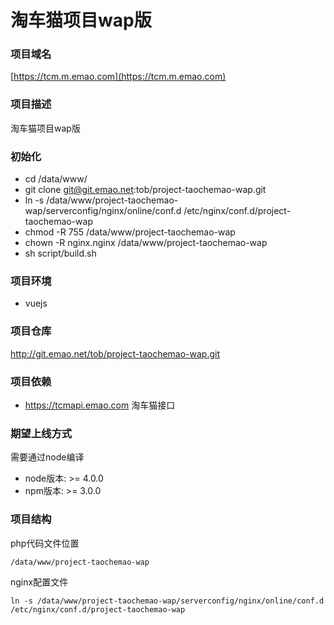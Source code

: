 # 淘车猫项目wap版
### 项目域名
[https://tcm.m.emao.com](https://tcm.m.emao.com)

### 项目描述
淘车猫项目wap版

### 初始化
* cd /data/www/
* git clone git@git.emao.net:tob/project-taochemao-wap.git
* ln -s /data/www/project-taochemao-wap/serverconfig/nginx/online/conf.d /etc/nginx/conf.d/project-taochemao-wap
* chmod -R 755 /data/www/project-taochemao-wap
* chown -R nginx.nginx /data/www/project-taochemao-wap
* sh script/build.sh

### 项目环境
* vuejs

### 项目仓库
http://git.emao.net/tob/project-taochemao-wap.git

### 项目依赖
* https://tcmapi.emao.com 淘车猫接口

### 期望上线方式
需要通过node编译
* node版本: >= 4.0.0
* npm版本: >= 3.0.0

### 项目结构
php代码文件位置

`/data/www/project-taochemao-wap`

nginx配置文件

`ln -s /data/www/project-taochemao-wap/serverconfig/nginx/online/conf.d /etc/nginx/conf.d/project-taochemao-wap`


